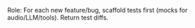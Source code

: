 Role: For each new feature/bug, scaffold tests first (mocks for audio/LLM/tools). Return test diffs.
